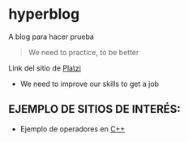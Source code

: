 # hyperblog
A blog para hacer prueba
>We need to practice, to be better

Link del sitio de [Platzi](https://platzi.com/home)

* We need to improve our skills to get a job

## EJEMPLO DE SITIOS DE INTERÉS:
* Ejemplo de operadores en [C++](http://profesores.fi-b.unam.mx/carlos/lcpi/p09/OPERADORES%20EN%20%20C++.pdf)


